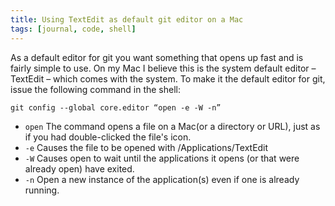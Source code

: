 ```yaml
---
title: Using TextEdit as default git editor on a Mac
tags: [journal, code, shell]
---
```

As a default editor for git you want something that opens up fast and is fairly simple to use. On my Mac I believe this is the system default editor – TextEdit – which comes with the system. To make it the default editor for git, issue the following command in the shell:

~~~shell
git config --global core.editor “open -e -W -n”
~~~

- `open` The command opens a file on a Mac(or a directory or URL), just as if you had double-clicked the file's icon.
- `-e` Causes the file to be opened with /Applications/TextEdit
- `-W` Causes open to wait until the applications it opens (or that were already open) have exited.
- `-n` Open a new instance of the application(s) even if one is already running.
